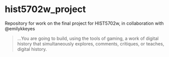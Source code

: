 # hist5702w_project
Repository for work on the final project for HIST5702w, in collaboration with @emilykkeyes

>  ...You are going to build, using the tools of gaming, a work of digital history that simultaneously explores, comments, critiques, or teaches, digital history.
